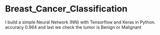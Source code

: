 # Breast_Cancer_Classification
I  build a simple Neural Network (NN) with Tensorflow and Keras in Python. accuracy 0.964
and last we check the tumor is Benign or Malignant
